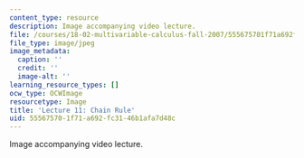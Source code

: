 ```yaml
---
content_type: resource
description: Image accompanying video lecture.
file: /courses/18-02-multivariable-calculus-fall-2007/555675701f71a692fc3146b1afa7d48c_11.jpg
file_type: image/jpeg
image_metadata:
  caption: ''
  credit: ''
  image-alt: ''
learning_resource_types: []
ocw_type: OCWImage
resourcetype: Image
title: 'Lecture 11: Chain Rule'
uid: 55567570-1f71-a692-fc31-46b1afa7d48c
---
```

Image accompanying video lecture.

